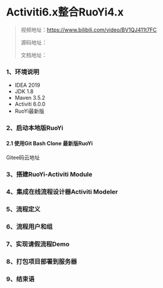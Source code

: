 # Activiti6.x整合RuoYi4.x

> 视频地址：https://www.bilibili.com/video/BV1QJ411t7FC
>
> 源码地址：
>
> 文档地址：

### 1、环境说明

- IDEA 2019
- JDK 1.8
- Maven 3.5.2
- Activiti 6.0.0
- RuoYi最新版

### 2、启动本地版RuoYi

#### 2.1 使用Git Bash Clone 最新版RuoYi

Gitee码云地址

### 3、搭建RuoYi-Activiti Module

### 4、集成在线流程设计器Activiti Modeler

### 5、流程定义

### 6、流程用户和组

### 7、实现请假流程Demo

### 8、打包项目部署到服务器

### 9、结束语





